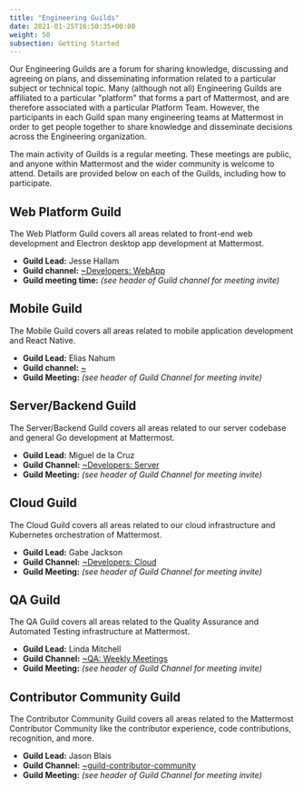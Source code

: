 ```yaml
---
title: "Engineering Guilds"
date: 2021-01-25T16:50:35+00:00
weight: 50
subsection: Getting Started
---
```


Our Engineering Guilds are a forum for sharing knowledge, discussing and agreeing on plans, and disseminating information related to a particular subject or technical topic. Many (although not all) Engineering Guilds are affiliated to a particular "platform" that forms a part of Mattermost, and are therefore associated with a particular Platform Team. However, the participants in each Guild span many engineering teams at Mattermost in order to get people together to share knowledge and disseminate decisions across the Engineering organization.

The main activity of Guilds is a regular meeting. These meetings are public, and anyone within Mattermost and the wider community is welcome to attend. Details are provided below on each of the Guilds, including how to participate.

## Web Platform Guild

The Web Platform Guild covers all areas related to front-end web development and Electron desktop app development at Mattermost.

- **Guild Lead:** Jesse Hallam
- **Guild channel:** [~Developers: WebApp](https://community.mattermost.com/core/channels/webapp)
- **Guild meeting time:** *(see header of Guild channel for meeting invite)*

## Mobile Guild

The Mobile Guild covers all areas related to mobile application development and React Native.

- **Guild Lead:** Elias Nahum
- **Guild channel:** [~]()
- **Guild Meeting:** *(see header of Guild Channel for meeting invite)*

## Server/Backend Guild

The Server/Backend Guild covers all areas related to our server codebase and general Go development at Mattermost.

- **Guild Lead:** Miguel de la Cruz
- **Guild Channel:** [~Developers: Server](https://community.mattermost.com/core/channels/developers-server)
- **Guild Meeting:** *(see header of Guild Channel for meeting invite)*

## Cloud Guild

The Cloud Guild covers all areas related to our cloud infrastructure and Kubernetes orchestration of Mattermost.

- **Guild Lead:** Gabe Jackson
- **Guild Channel:** [~Developers: Cloud](https://community-daily.mattermost.com/core/channels/cloud)
- **Guild Meeting:** *(see header of Guild Channel for meeting invite)*

## QA Guild

The QA Guild covers all areas related to the Quality Assurance and Automated Testing infrastructure at Mattermost.

- **Guild Lead:** Linda Mitchell
- **Guild Channel:** [~QA: Weekly Meetings](https://community.mattermost.com/core/channels/qa-weekly-meetings)
- **Guild Meeting:** *(see header of Guild Channel for meeting invite)*

## Contributor Community Guild

The Contributor Community Guild covers all areas related to the Mattermost Contributor Community like the contributor experience, code contributions, recognition, and more.

- **Guild Lead:** Jason Blais
- **Guild Channel:** [~guild-contributor-community ](https://community.mattermost.com/core/channels/guild-contributor-community)
- **Guild Meeting:** *(see header of Guild Channel for meeting invite)*

